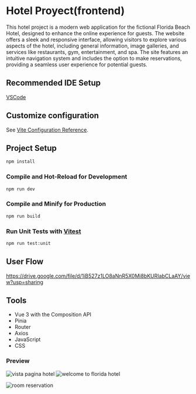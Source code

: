 # Hotel Proyect(frontend)

This hotel project is a modern web application for the fictional Florida Beach Hotel, designed to enhance the online experience for guests. The website offers a sleek and responsive interface, allowing visitors to explore various aspects of the hotel, including general information, image galleries, and services like restaurants, gym, entertainment, and spa. The site features an intuitive navigation system and includes the option to make reservations, providing a seamless user experience for potential guests.

## Recommended IDE Setup

[VSCode](https://code.visualstudio.com/) 

## Customize configuration

See [Vite Configuration Reference](https://vitejs.dev/config/).

## Project Setup

```sh
npm install
```

### Compile and Hot-Reload for Development

```sh
npm run dev
```

### Compile and Minify for Production

```sh
npm run build
```

### Run Unit Tests with [Vitest](https://vitest.dev/)

```sh
npm run test:unit
```
## User Flow
https://drive.google.com/file/d/1iB527z1LO8aNnR5X0Mi8bKURIabCLaAY/view?usp=sharing
## Tools
- Vue 3 with the Composition API
- Pinia
- Router
- Axios
- JavaScript
- CSS
### Preview
![vista pagina hotel](https://github.com/user-attachments/assets/7ad70c6d-5cff-4b42-8d44-23118cd4beb7)
![welcome to florida hotel](https://github.com/user-attachments/assets/dfd88e30-fcc2-4150-bbb6-997bdf4f1419)

![room reservation](https://github.com/user-attachments/assets/b8baa97a-1968-4765-979a-91df3ea1a7b0)


